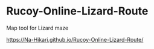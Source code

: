 # Rucoy-Online-Lizard-Route
Map tool for Lizard maze

https://Na-Hikari.github.io/Rucoy-Online-Lizard-Route/
